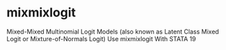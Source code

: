 # mixmixlogit
Mixed-Mixed Multinomial Logit Models (also known as Latent Class Mixed Logit or Mixture-of-Normals Logit) Use mixmixlogit With STATA 19
